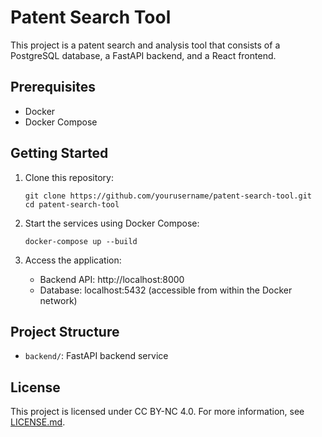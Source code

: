 # Patent Search Tool

This project is a patent search and analysis tool that consists of a PostgreSQL database, a FastAPI backend, and a React frontend.

## Prerequisites

- Docker
- Docker Compose

## Getting Started

1. Clone this repository:
   ```
   git clone https://github.com/yourusername/patent-search-tool.git
   cd patent-search-tool
   ```

2. Start the services using Docker Compose:
   ```
   docker-compose up --build
   ```

3. Access the application:
   - Backend API: http://localhost:8000
   - Database: localhost:5432 (accessible from within the Docker network)

## Project Structure

- `backend/`: FastAPI backend service

## License

This project is licensed under CC BY-NC 4.0. For more information, see [LICENSE.md](LICENSE.md).
```
